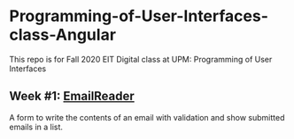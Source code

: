 # Programming-of-User-Interfaces-class-Angular
This repo is for Fall 2020 EIT Digital class at UPM: Programming of User Interfaces

## Week #1: [EmailReader](https://github.com/CassieW/Programming-of-User-Interfaces-class-Angular/tree/master/EmailReader)
  A form to write the contents of an email with validation and show submitted emails in a list.
